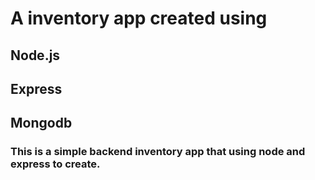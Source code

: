 # A inventory app created using
## Node.js
## Express
## Mongodb
### This is a simple backend inventory app that using node and express to create.